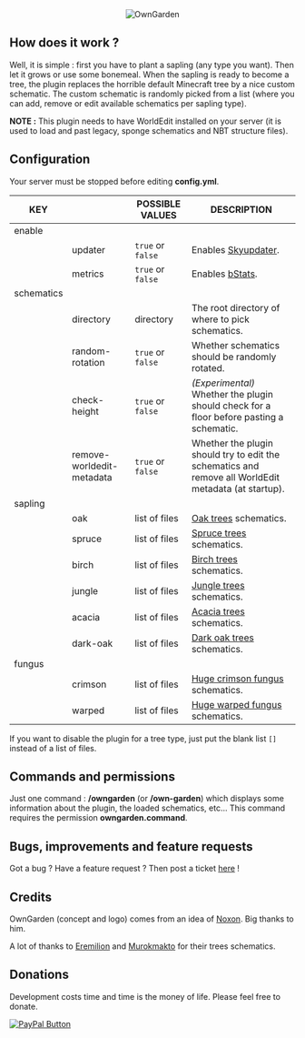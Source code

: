 <div align="center">
    <img src="https://media.forgecdn.net/attachments/125/227/logo.png" title="OwnGarden" alt="OwnGarden"/>
</div>

## How does it work ?
Well, it is simple : first you have to plant a sapling (any type you want). Then let it grows or use some bonemeal. When the sapling is ready to become a tree, the plugin replaces the horrible default Minecraft tree by a nice custom schematic. 
The custom schematic is randomly picked from a list (where you can add, remove or edit available schematics per sapling type).

**NOTE :** This plugin needs to have WorldEdit installed on your server (it is used to load and past legacy, sponge schematics and NBT structure files).

## Configuration
Your server must be stopped before editing **config.yml**.

| KEY        |                           | POSSIBLE VALUES   | DESCRIPTION                                                                                          |
|------------|---------------------------|-------------------|------------------------------------------------------------------------------------------------------|
| enable     |                           |                   |                                                                                                      |
|            | updater                   | `true` or `false` | Enables [Skyupdater](https://www.skyost.eu/skyupdater.txt).                                          |
|            | metrics                   | `true` or `false` | Enables [bStats](https://bstats.org/).                                                               |
| schematics |                           |                   |                                                                                                      |
|            | directory                 | directory         | The root directory of where to pick schematics.                                                      |
|            | random-rotation           | `true` or `false` | Whether schematics should be randomly rotated.                                                       |
|            | check-height              | `true` or `false` | _(Experimental)_ Whether the plugin should check for a floor before pasting a schematic.             |
|            | remove-worldedit-metadata | `true` or `false` | Whether the plugin should try to edit the schematics and remove all WorldEdit metadata (at startup). |
| sapling    |                           |                   |                                                                                                      |
|            | oak                       | list of files     | [Oak trees](https://minecraft.gamepedia.com/Tree#Oak_tree) schematics.                               |
|            | spruce                    | list of files     | [Spruce trees](https://minecraft.gamepedia.com/Tree#Spruce_tree) schematics.                         |
|            | birch                     | list of files     | [Birch trees](https://minecraft.gamepedia.com/Tree#Birch_tree) schematics.                           |
|            | jungle                    | list of files     | [Jungle trees](https://minecraft.gamepedia.com/Tree#Jungle_tree) schematics.                         |
|            | acacia                    | list of files     | [Acacia trees](https://minecraft.gamepedia.com/Tree#Acacia_tree) schematics.                         |
|            | dark-oak                  | list of files     | [Dark oak trees](https://minecraft.gamepedia.com/Tree#Dark_oak_tree) schematics.                     |
| fungus     |                           |                   |                                                                                                      |
|            | crimson                   | list of files     | [Huge crimson fungus](https://minecraft.fandom.com/wiki/Huge_fungus) schematics.                     |
|            | warped                    | list of files     | [Huge warped fungus](https://minecraft.fandom.com/wiki/Huge_fungus) schematics.                      |

If you want to disable the plugin for a tree type, just put the blank list `[]` instead of a list of files.

## Commands and permissions
Just one command : **/owngarden** (or **/own-garden**) which displays some information about the plugin, the loaded schematics, etc... This command requires the permission **owngarden.command**.

## Bugs, improvements and feature requests
Got a bug ? Have a feature request ? Then post a ticket [here](https://github.com/Skyost/OwnGarden/issues) !

## Credits
OwnGarden (concept and logo) comes from an idea of [Noxon](https://www.bukkit.fr/topic/14863-owngarden-faites-pousser-vos-propres-arbres/). Big thanks to him.

A lot of thanks to [Eremilion](https://www.planetminecraft.com/project/realistictreesandmanyotherthingsworkinprogress/) and [Murokmakto](https://www.planetminecraft.com/project/custom-tree-pack-vol2-tropical-forest/) for their trees schematics.

## Donations
Development costs time and time is the money of life. Please feel free to donate.

[![PayPal Button](https://www.paypal.com/en_US/i/btn/btn_donate_SM.gif)](https://www.paypal.com/cgi-bin/webscr?cmd=_s-xclick&hosted_button_id=XLEBVBMQNTXMY)